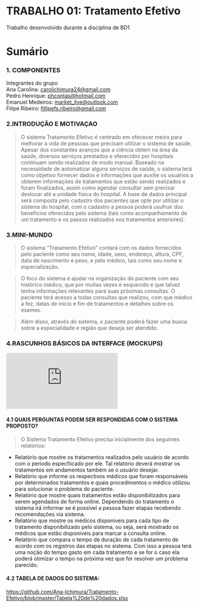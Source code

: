 # TRABALHO 01: Tratamento Efetivo
Trabalho desenvolvido durante a disciplina de BD1

# Sumário

### 1. COMPONENTES<br>
Integrantes do grupo<br>
Ana Carolina: carolichimura24@gmail.com<br>
Pedro Henrique: phcontas@hotmail.com<br>
Emanuel Medeiros: market_live@outlook.com<br>
Filipe Ribeiro: fillipefs.ribeiro@gmail.com<br>

### 2.INTRODUÇÃO E MOTIVAÇAO<br>
>O sistema Tratamento Efetivo é centrado em ofececer meios para melhorar a vida de pessoas que precisam utilizar o sistema de saúde. Apesar dos constantes avanços que a ciência obtem na área da saúde, diversos serviços prestados e oferecidos por hospitais continuam sendo realizados de modo manual.
Baseado na necessidade de automatizar alguns serviços de saúde, o sistema terá como objetivo fornecer dados e informações que auxilie os usuários a obterem informações de tratamentos que estão sendo realizados e foram finalizados, assim como agendar consultar sem precisar deslocar até a unidade física do hospital. A base de dados principal será composta pelo cadastro dos pacientes que opte por utilizar o sistema do hospital, com o cadastro a pessoa poderá usufruir dos beneficios oferecidos pelo sistema (tais como acompanhamento de um tratamento e os passos realizados nos tratamentos anteriores).

### 3.MINI-MUNDO <br>

> O sistema “Tratamento Efetivo” contará com os dados fornecidos pelo paciente como seu nome, idade, sexo, endereço, altura, CPF, data de nascimento e peso, e pelo médico, tais como seu nome e especialização.

>O foco do sistema é ajudar na organização do paciente com seu histórico médico, que por muitas vezes é esquecido e que talvez tenha informações relevantes para suas próximas consultas.
O paciente terá acesso a todas consultas que realizou, com que médico a fez, datas de início e fim de tratamentos e detalhes sobre os exames.

>Além disso, através do sistema, o paciente poderá fazer uma busca sobre a especialidade e região que deseja ser atendido.

### 4.RASCUNHOS BÁSICOS DA INTERFACE (MOCKUPS)<br>

![Arquivo PDF do Protótipo Balsamiq feito para o Sistema Tratamento Efetivo](https://github.com/Ana-Ichimura/Tratamento-Efetivo/blob/master/Telas%20projeto%20BD1%20v2.0.pdf)

#### 4.1 QUAIS PERGUNTAS PODEM SER RESPONDIDAS COM O SISTEMA PROPOSTO?
    
> O Sistema Tratamento Efetivo precisa inicialmente dos seguintes relatórios:
* Relatório que mostre os tratamentos realizados pelo usuário de acordo com o periodo especfiicado por ele. Tal relatório deverá mostrar os tratamentos em andamentos também se o usuário desejar.
* Relatório que informe os respectivos médicos que foram responsáveis por determinados tratamentos e quais procedimentos o médico utilizou para solucionar o problema do paciente.
* Relatório que mostre quais tratamentos estão disponibilizados para serem agendados de forma online. Dependendo do tratamento o sistema irá informar se é possível a pessoa fazer etapas recebendo recomendações via sistema.
* Relatório que mostre os médicos disponiveis para cada tipo de tratamento disponibilizado pelo sistema, ou seja, será mostrado os médicos que estão disponiveis para marcar a consulta online.
* Relatório que compara o tempo de duração de cada tratamento de acordo com os registros das etapas no sistema. Com isso a pessoa terá uma noção do tempo gasto em cada tratamento e se for o caso ela poderá otimizar o tempo na próxima vez que for resolver um problema parecido.
 
 
#### 4.2 TABELA DE DADOS DO SISTEMA:

https://github.com/Ana-Ichimura/Tratamento-Efetivo/blob/master/Tabela%20de%20dados.xlsx

